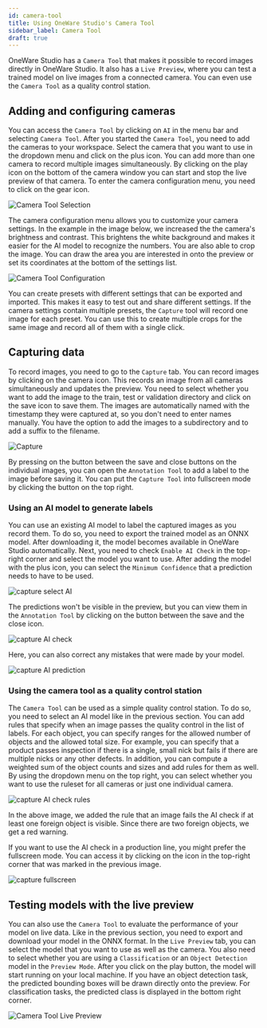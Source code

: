 ```yaml
---
id: camera-tool
title: Using OneWare Studio's Camera Tool
sidebar_label: Camera Tool
draft: true
---
```

OneWare Studio has a ``Camera Tool`` that makes it possible to record images directly in OneWare Studio. It also has a ``Live Preview``, where you can test a trained model on live images from a connected camera. You can even use the ``Camera Tool`` as a quality control station.

## Adding and configuring cameras
You can access the ``Camera Tool`` by clicking on ``AI`` in the menu bar and selecting ``Camera Tool``. After you started the ``Camera Tool``, you need to add the cameras to your workspace. Select the camera that you want to use in the dropdown menu and click on the plus icon. You can add more than one camera to record multiple images simultaneously. By clicking on the play icon on the bottom of the camera window you can start and stop the live preview of that camera. To enter the camera configuration menu, you need to click on the gear icon.

![Camera Tool Selection](/img/ai/one_ai_plugin/getting_started/camera_tool_selection.png)

The camera configuration menu allows you to customize your camera settings. In the example in the image below, we increased the the camera's brightness and contrast. This brightens the white background and makes it easier for the AI model to recognize the numbers. You are also able to crop the image. You can draw the area you are interested in onto the preview or set its coordinates at the bottom of the settings list.

![Camera Tool Configuration](/img/ai/one_ai_plugin/getting_started/camera_tool_configuration.png)

You can create presets with different settings that can be exported and imported. This makes it easy to test out and share different settings. If the camera settings contain multiple presets, the ``Capture`` tool will record one image for each preset. You can use this to create multiple crops for the same image and record all of them with a single click.


## Capturing data
To record images, you need to go to the ``Capture`` tab. You can record images by clicking on the camera icon. This records an image from all cameras simultaneously and updates the preview. You need to select whether you want to add the image to the train, test or validation directory and click on the save icon to save them. The images are automatically named with the timestamp they were captured at, so you don't need to enter names manually. You have the option to add the images to a subdirectory and to add a suffix to the filename.

![Capture](/img/ai/one_ai_plugin/getting_started/camera_tool_capture.png)

By pressing on the button between the save and close buttons on the individual images, you can open the ``Annotation Tool`` to add a label to the image before saving it. You can put the ``Capture Tool`` into fullscreen mode by clicking the button on the top right.

### Using an AI model to generate labels
You can use an existing AI model to label the captured images as you record them. To do so, you need to export the trained model as an ONNX model. After downloading it, the model becomes available in OneWare Studio automatically. Next, you need to check ``Enable AI Check`` in the top-right corner and select the model you want to use. After adding the model with the plus icon, you can select the ``Minimum Confidence`` that a prediction needs to have to be used.

![capture select AI](/img/ai/one_ai_plugin/getting_started/camera_tool/capture_select_ai.png)

The predictions won't be visible in the preview, but you can view them in the ``Annotation Tool`` by clicking on the button between the save and the close icon.

![capture AI check](/img/ai/one_ai_plugin/getting_started/camera_tool/capture_ai_check.png)

Here, you can also correct any mistakes that were made by your model.

![capture AI prediction](/img/ai/one_ai_plugin/getting_started/camera_tool/capture_ai_prediction.png)

### Using the camera tool as a quality control station
The ``Camera Tool`` can be used as a simple quality control station. To do so, you need to select an AI model like in the previous section. You can add rules that specify when an image passes the quality control in the list of labels. For each object, you can specify ranges for the allowed number of objects and the allowed total size. For example, you can specify that a product passes inspection if there is a single, small nick but fails if there are multiple nicks or any other defects. In addition, you can compute a weighted sum of the object counts and sizes and add rules for them as well. By using the dropdown menu on the top right, you can select whether you want to use the ruleset for all cameras or just one individual camera.

![capture AI check rules](/img/ai/one_ai_plugin/getting_started/camera_tool/capture_ai_check_rules.png)

In the above image, we added the rule that an image fails the AI check if at least one foreign object is visible. Since there are two foreign objects, we get a red warning.

If you want to use the AI check in a production line, you might prefer the fullscreen mode. You can access it by clicking on the icon in the top-right corner that was marked in the previous image.

![capture fullscreen](/img/ai/one_ai_plugin/getting_started/camera_tool/capture_fullscreen.png)


## Testing models with the live preview
You can also use the ``Camera Tool`` to evaluate the performance of your model on live data. Like in the previous section, you need to export and download your model in the ONNX format. In the ``Live Preview`` tab, you can select the model that you want to use as well as the camera. You also need to select whether you are using a ``Classification`` or an ``Object Detection`` model in the ``Preview Mode``. After you click on the play button, the model will start running on your local machine. If you have an object detection task, the predicted bounding boxes will be drawn directly onto the preview. For classification tasks, the predicted class is displayed in the bottom right corner.

![Camera Tool Live Preview](/img/ai/one_ai_plugin/getting_started/camera_tool_live_preview.png)